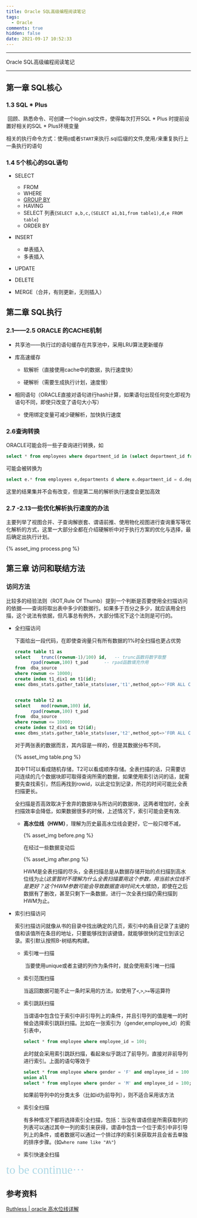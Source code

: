 ```yaml
---
title: Oracle SQL高级编程阅读笔记
tags:
  - Oracle
comments: true
hidden: false
date: 2021-09-17 10:52:33
---
```

***
Oracle SQL高级编程阅读笔记<!-- more -->
***

## 第一章	SQL核心

### 1.3 SQL * Plus

​	回顾、熟悉命令、可创建一个login.sql文件，使得每次打开SQL * Plus 时提前设置好相关的SQL * Plus环境变量  

​	相关的执行命令方式：使用`@`或者`START`来执行.sql后缀的文件,使用`/`来重复执行上一条执行的语句

### 1.4 5个核心的SQL语句

* SELECT
    * FROM
    * WHERE
    * [GROUP BY](https://baijiahao.baidu.com/s?id=1664040284917893293&wfr=spider&for=pc)
    * HAVING
    * SELECT 列表(`SELECT a,b,c,(SELECT a1,b1,from table1),d,e FROM table`)
    * ORDER BY

* INSERT
    * 单表插入
    * 多表插入

* UPDATE
* DELETE
* MERGE（合并，有则更新，无则插入）  

## 第二章 SQL执行

### 2.1——2.5 ORACLE 的CACHE机制

* 共享池——执行过的语句缓存在共享池中，采用LRU算法更新缓存

* 库高速缓存

  * 软解析（直接使用cache中的数据，执行速度快）

  * 硬解析（需要生成执行计划，速度慢）

* 相同语句（ORACLE直接对语句进行hash计算，如果语句出现任何变化即视为语句不同，即使只改变了语句大小写）

  * 使用绑定变量可减少硬解析，加快执行速度

### 2.6查询转换

ORACLE可能会将一些子查询进行转换，如

```sql
select * from employees where department_id in (select department_id from departments)
```

可能会被转换为

```sql
select e.* from employees e,departments d where e.department_id = d.department_id
```

这里的结果集并不会有改变，但是第二局的解析执行速度会更加高效

### 2.7 -2.13一些优化解析执行速度的办法

主要列举了视图合并、子查询解嵌套、谓语前推、使用物化视图进行查询重写等优化解析的方式，这里一大部分全都在介绍硬解析中对于执行方案的优化与选择，最后确定出执行计划。

{% asset_img process.png %}

## 第三章 访问和联结方法

### 访问方法

比较多的经验法则（ROT,Rule Of Thumb）提到一个判断是否要使用全扫描访问的依据——查询将取出表中多少的数据行。如果多于百分之多少，就应该用全扫描，这个说法有依据，但凡事总有例外，大部分情况下这个法则是可行的。

* 全扫描访问

  下面给出一段代码，在即使查询量只有所有数据的1%时全扫描也更占优势

  ```sql
  create table t1 as 
  select	trunc((rownum-1)/100) id,	-- trunc函数将数字取整
  		rpad(rownum,100) t_pad		-- rpad函数填充作用
  from	dba_source
  where	rownum <= 10000;
  create index t1_dix1 on t1(id);
  exec dbms_stats.gather_table_stats(user,'t1',method_opt=>'FOR ALL COLUMNS SIZE 1',cascade=>TRUE);	-- 分析记录
  
  
  create table t2 as 
  select	mod(rownum,100) id,
  		rpad(rownum,100) t_pad
  from	dba_source
  where	rownum <= 10000;
  create index t2_dix1 on t2(id);
  exec dbms_stats.gather_table_stats(user,'t2',method_opt=>'FOR ALL COLUMNS SIZE 1',cascade=>TRUE);
  ```

  对于两张表的数据而言，其内容是一样的，但是其数据分布不同，

  {% asset_img table.png %}

  其中T1可以看成随机存储，T2可以看成顺序存储。全表扫描的话，只需要访问连续的几个数据块即可取得查询所需的数据，如果使用索引访问的话，就需要先查找索引，然后再找到rowid，以此定位到记录，所花的时间可能比全表扫描更长。

  全扫描是否高效取决于舍弃的数据块与所访问的数据块，这两者增加时，全表扫描效率会降低，如果数据很多的时候，上述情况下，索引可能会更有效.

   * **高水位线（HWM）**，理解为历史最高水位线会更好，它一般只增不减，

     {% asset_img before.png %}

     在经过一些数据变动后

     {% asset_img after.png %}

     HWM是全表扫描的尽头，全表扫描总是从数据存储开始的点扫描到高水位线为止(*这里暂时不理解为什么全表扫描要用这个参数，用当前水位线不是更好？这个HWM参数可能会导致数据查询时间大大增加*)，即使在之后数据有了删改，甚至只剩下一条数据，进行一次全表扫描仍需扫描到HWM为止。

* 索引扫描访问

  ​	索引扫描访问就像从书的目录中找出确定的几页，索引中的条目记录了主键的值和该值所在条目的地址，只要能够找到该键值，就能够很快的定位到该记录。索引默认按照B-树结构构建。

   * 索引唯一扫描  

     ​	当要使用unique或者主键的列作为条件时，就会使用索引唯一扫描

   * 索引范围扫描

     ​	当返回数据可能不止一条时采用的方法，如使用了`<`,`>`,`>=`等运算符

   * 索引跳跃扫描

     ​	当谓语中包含位于索引中非引导列上的条件，并且引导列的值是唯一的时候会选择索引跳跃扫描。比如在一张索引为（gender,employee_id）的索引表中，

     ```sql
     select * from employee where employee_id = 100;
     ```

     此时就会采用索引跳跃扫描，看起来似乎跳过了前导列，直接对非前导列进行索引。上面的语句等效于

     ```sql
     select * from employee where gender = 'F' and employee_id = 100 
     union all  
     select * from employee where gender = 'M' and employee_id = 100;
     ```

     如果前导列中的分类太多（比如id为前导列），则不适合采用该方法

  * 索引全扫描

    ​	有多种情况下都将选择索引全扫描，包括：当没有谓语但是所需获取列的列表可以通过其中一列的索引来获得，谓语中包含一个位于索引中非引导列上的条件，或者数据可以通过一个排过序的索引来获取并且会省去单独的排序步骤。(如`where name like "A%"`)
    
  * 索引快速全扫描


<font size=6 face="幼圆" color='lightblue'>to be continue···</font>
## 参考资料

[Ruthless | oracle 高水位线详解](https://www.cnblogs.com/linjiqin/archive/2012/01/15/2323030.html)

